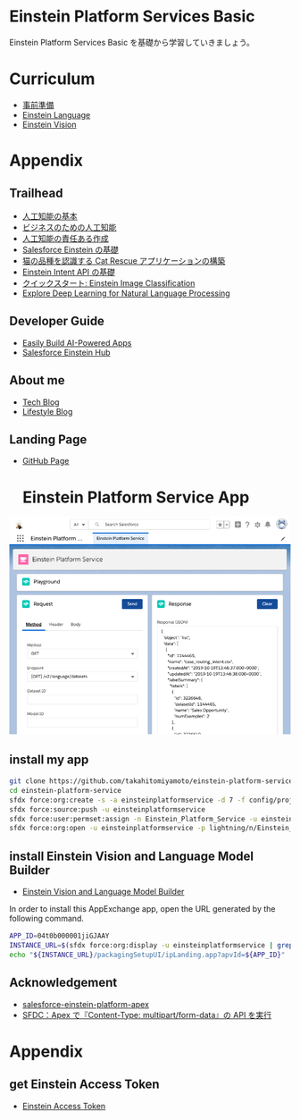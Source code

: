 # Einstein Platform Services Basic

Einstein Platform Services Basic を基礎から学習していきましょう。

# Curriculum

- [事前準備](https://github.com/takahitomiyamoto/einstein-platform-services-basic/wiki/Prerequisite)
- [Einstein Language](https://github.com/takahitomiyamoto/einstein-platform-services-basic/wiki/Einstein-Language)
- [Einstein Vision](https://github.com/takahitomiyamoto/einstein-platform-services-basic/wiki/Einstein-Vision)

# Appendix

## Trailhead

- [人工知能の基本](https://trailhead.salesforce.com/ja/content/learn/modules/ai_basics)
- [ビジネスのための人工知能](https://trailhead.salesforce.com/ja/content/learn/modules/artificial-intelligence-for-business)
- [人工知能の責任ある作成](https://trailhead.salesforce.com/ja/content/learn/modules/responsible-creation-of-artificial-intelligence)
- [Salesforce Einstein の基礎](https://trailhead.salesforce.com/ja/content/learn/modules/get_smart_einstein_feat)
- [猫の品種を認識する Cat Rescue アプリケーションの構築](https://trailhead.salesforce.com/ja/content/learn/projects/build-a-cat-rescue-app-that-recognizes-cat-breeds)
- [Einstein Intent API の基礎](https://trailhead.salesforce.com/ja/content/learn/modules/einstein_intent_basics)
- [クイックスタート: Einstein Image Classification](https://trailhead.salesforce.com/ja/content/learn/projects/predictive_vision_apex)
- [Explore Deep Learning for Natural Language Processing](https://trailhead.salesforce.com/ja/content/learn/trails/explore-deep-learning-for-nlp)

## Developer Guide

- [Easily Build AI-Powered Apps](https://metamind.readme.io/)
- [Salesforce Einstein Hub](http://www.einstein-hub.com/)

## About me

- [Tech Blog](https://qiita.com/takahito0508)
- [Lifestyle Blog](https://medium.com/takahitomiyamoto)

## Landing Page

- [GitHub Page](https://takahitomiyamoto.github.io/einstein-platform-services-basic/)

  # Einstein Platform Service App

![my app](./asset/screenshot_app.png)

## install my app

```sh
git clone https://github.com/takahitomiyamoto/einstein-platform-service.git
cd einstein-platform-service
sfdx force:org:create -s -a einsteinplatformservice -d 7 -f config/project-scratch-def.json
sfdx force:source:push -u einsteinplatformservice
sfdx force:user:permset:assign -n Einstein_Platform_Service -u einsteinplatformservice
sfdx force:org:open -u einsteinplatformservice -p lightning/n/Einstein_Platform_Service
```

## install Einstein Vision and Language Model Builder

- [Einstein Vision and Language Model Builder](https://appexchangejp.salesforce.com/appxListingDetail?listingId=a0N3A00000FR4PKUA1)

In order to install this AppExchange app, open the URL generated by the following command.

```sh
APP_ID=04t0b000001jiGJAAY
INSTANCE_URL=$(sfdx force:org:display -u einsteinplatformservice | grep 'Instance Url')
echo "${INSTANCE_URL}/packagingSetupUI/ipLanding.app?apvId=${APP_ID}"
```

## Acknowledgement

- [salesforce-einstein-platform-apex](https://github.com/muenzpraeger/salesforce-einstein-platform-apex)
- [SFDC：Apex で『Content-Type: multipart/form-data』の API を実行](https://tyoshikawa1106.hatenablog.com/entry/2017/07/22/225204)

# Appendix

## get Einstein Access Token

- [Einstein Access Token](https://api.einstein.ai/token)
